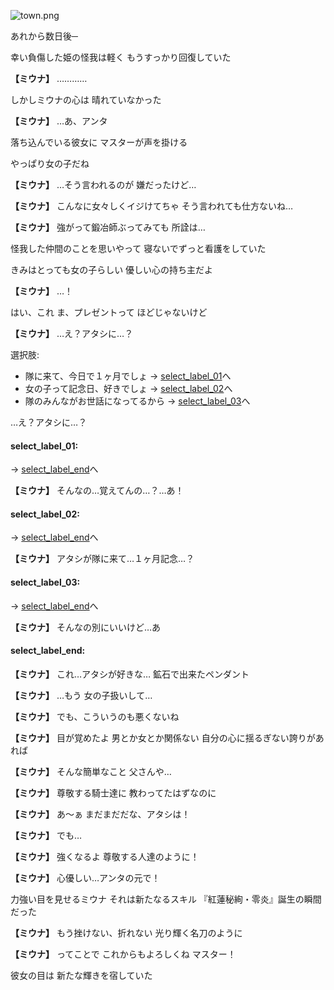 
![town.png](../images/backgrounds/town.png)

あれから数日後─

幸い負傷した姫の怪我は軽く
もうすっかり回復していた

**【ミウナ】**
…………

しかしミウナの心は
晴れていなかった

**【ミウナ】**
…あ、アンタ

落ち込んでいる彼女に
マスターが声を掛ける

やっぱり女の子だね

**【ミウナ】**
…そう言われるのが
嫌だったけど…

**【ミウナ】**
こんなに女々しくイジけてちゃ
そう言われても仕方ないね…

**【ミウナ】**
強がって鍛冶師ぶってみても
所詮は…

怪我した仲間のことを思いやって
寝ないでずっと看護をしていた

きみはとっても女の子らしい
優しい心の持ち主だよ

**【ミウナ】**
…！

はい、これ
ま、プレゼントって
ほどじゃないけど

**【ミウナ】**
…え？アタシに…？

選択肢:
- 隊に来て、今日で１ヶ月でしょ → [select_label_01](#select_label_01)へ
- 女の子って記念日、好きでしょ → [select_label_02](#select_label_02)へ
- 隊のみんながお世話になってるから → [select_label_03](#select_label_03)へ

…え？アタシに…？

#### select_label_01:
 → [select_label_end](#select_label_end)へ

**【ミウナ】**
そんなの…覚えてんの…？…あ！

#### select_label_02:
 → [select_label_end](#select_label_end)へ

**【ミウナ】**
アタシが隊に来て…１ヶ月記念…？

#### select_label_03:
 → [select_label_end](#select_label_end)へ

**【ミウナ】**
そんなの別にいいけど…あ

#### select_label_end:

**【ミウナ】**
これ…アタシが好きな…
鉱石で出来たペンダント

**【ミウナ】**
…もう
女の子扱いして…

**【ミウナ】**
でも、こういうのも悪くないね

**【ミウナ】**
目が覚めたよ
男とか女とか関係ない
自分の心に揺るぎない誇りがあれば

**【ミウナ】**
そんな簡単なこと
父さんや…

**【ミウナ】**
尊敬する騎士達に
教わってたはずなのに

**【ミウナ】**
あ～ぁ
まだまだだな、アタシは！

**【ミウナ】**
でも…

**【ミウナ】**
強くなるよ
尊敬する人達のように！

**【ミウナ】**
心優しい…アンタの元で！

力強い目を見せるミウナ
それは新たなるスキル
『紅蓮秘絢・零炎』誕生の瞬間だった

**【ミウナ】**
もう挫けない、折れない
光り輝く名刀のように

**【ミウナ】**
ってことで
これからもよろしくね
マスター！

彼女の目は
新たな輝きを宿していた
